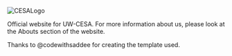 
![CESALogo](https://github.com/uwcesa/uwcesa.github.io/assets/174089617/c83dd619-d1a0-46dc-909c-587a3a1b81e5)



Official website for UW-CESA. For more information about us, please look at the Abouts section of the website.

Thanks to @codewithsaddee for creating the template used.
